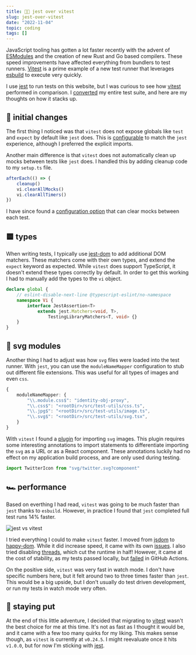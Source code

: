 ```yaml
---
title: 👌🏼 jest over vitest
slug: jest-over-vitest
date: "2022-11-04"
topic: coding
tags: []
---
```


JavaScript tooling has gotten a lot faster recently with the advent of [ESModules][esm] and the creation of new Rust and Go based compilers. These speed improvements have affected everything from bundlers to test runners. [Vitest][vitest] is a prime example of a new test runner that leverages [esbuild][esbuild] to execute very quickly.

I use [jest][jest] to run tests on this website, but I was curious to see how [vitest][vitest] performed in comparison. I [converted][pr] my entire test suite, and here are my thoughts on how it stacks up.

## 👛 initial changes

The first thing I noticed was that `vitest` does not expose globals like `test` and `expect` by default like `jest` does. This is [configurable][globals] to match the `jest` experience, although I preferred the explicit imports.

Another main difference is that `vitest` does not automatically clean up mocks between tests like `jest` does. I handled this by adding cleanup code to my `setup.ts` file.

```typescript
afterEach(() => {
    cleanup()
    vi.clearAllMocks()
    vi.clearAllTimers()
})
```

I have since found a [configuration option][mocks] that can clear mocks between each test.

## 🟦 types

When writing tests, I typically use [jest-dom][jest-dom] to add additional DOM matchers. These matchers come with their own types, and extend the `expect` keyword as expected. While `vitest` does support TypeScript, it doesn't extend these types correctly by default. In order to get this working I had to manually add the types to the `vi` object.

```typescript
declare global {
    // eslint-disable-next-line @typescript-eslint/no-namespace
    namespace Vi {
        interface JestAssertion<T>
            extends jest.Matchers<void, T>,
                TestingLibraryMatchers<T, void> {}
    }
}
```

## 🌠 svg modules

Another thing I had to adjust was how `svg` files were loaded into the test runner. With `jest`, you can use the `moduleNameMapper` configuration to stub out different file extensions. This was useful for all types of images and even `css`.

```typescript
{
    moduleNameMapper: {
        "\\.module.css$": "identity-obj-proxy",
        "\\.css$": "<rootDir>/src/test-utils/css.ts",
        "\\.jpg$": "<rootDir>/src/test-utils/image.ts",
        "\\.svg$": "<rootDir>/src/test-utils/svg.tsx",
    }
}
```

With `vitest` I found a [plugin][svgr] for importing `svg` images. This plugin requires some interesting annotations to import statements to differentiate importing the `svg` as a URL or as a React component. These annotations luckily had no effect on my application build process, and are only used during testing.

```typescript
import TwitterIcon from "svg/twitter.svg?component"
```

## 🏎 performance

Based on everthing I had read, `vitest` was going to be much faster than `jest` thanks to `esbuild`. However, in practice I found that `jest` completed full test runs 14% faster.

![jest vs vitest][jest-vs-vitest]

I tried everything I could to make `vitest` faster. I moved from [jsdom][jsdom] to [happy-dom][happy-dom]. While it did increase speed, it came with its own [issues][issue]. I also tried disabling [threads][threads], which cut the runtime in half! However, it came at the cost of stability, as my tests passed locally, but [failed][failures] in GitHub Actions.

On the positive side, `vitest` was very fast in watch mode. I don't have specific numbers here, but it felt around two to three times faster than `jest`. This would be a big upside, but I don't usually do test driven development, or run my tests in watch mode very often.

## 🛑 staying put

At the end of this little adventure, I decided that migrating to [vitest][vitest] wasn't the best choice for me at this time. It's not as fast as I thought it would be, and it came with a few too many quirks for my liking. This makes sense though, as `vitest` is currently at `v0.24.5`. I might reevaluate once it hits `v1.0.0`, but for now I'm sticking with [jest][jest].

[esm]: https://developer.mozilla.org/en-US/docs/Web/JavaScript/Guide/Modules
[vitest]: https://vitest.dev
[esbuild]: https://esbuild.github.io
[jest]: https://jestjs.io
[pr]: https://github.com/bradgarropy/bradgarropy.com/pull/334
[globals]: https://vitest.dev/config/#globals
[mocks]: https://vitest.dev/config/#clearmocks
[jest-dom]: https://testing-library.com/docs/ecosystem-jest-dom
[modules]: https://jestjs.io/docs/configuration#modulenamemapper-objectstring-string--arraystring
[svgr]: https://github.com/lucsky/vite-plugin-svgr
[jsdom]: https://github.com/jsdom/jsdom
[happy-dom]: https://github.com/capricorn86/happy-dom
[issue]: https://github.com/capricorn86/happy-dom/issues/527
[threads]: https://vitest.dev/config/#threads
[failures]: https://github.com/bradgarropy/bradgarropy.com/actions/runs/3379996975
[jest-vs-vitest]: https://res.cloudinary.com/bradgarropy/image/upload/f_auto,q_auto/bradgarropy.com/posts/jest-vs-vitest.png
